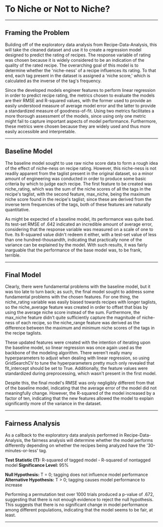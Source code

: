 # To Niche or Not to Niche?

---

## Framing the Problem

Building off of the exploratory data analysis from Recipe-Data-Analysis, this will take the cleaned dataset and use
it to create a regression model designed to predict the rating of recipes. The response variable of rating was chosen 
because it is widely considered to be an indication of the quality of the rated recipe. The overarching goal of this 
model is to determine whether the 'niche-ness' of a recipe influences its rating. To that end, each tag present in the 
dataset is assigned a 'niche score,' which is calculated as the inverse of the tag's frequency.

Since the developed models engineer features to perform linear regression in order to predict recipe rating, the metrics 
chosen to evaluate the models are their RMSE and R-squared values, with the former used to provide an easily understood
measure of average model error and the latter to provide a standardized measure of goodness-of-fit. Using two metrics 
facilitates a more thorough assessment of the models, since using only one metric might fail to capture important
aspects of model performance. Furthermore, these metrics were chosen because they are widely used and thus more easily
accessible and interpretable.

---

## Baseline Model

The baseline model sought to use raw niche score data to form a rough idea of the effect of niche-ness on recipe rating. 
However, this niche-ness is not readily apparent from the taglist present in the original dataset, so a minor amount of 
engineering was conducted in order to produce some basic criteria by which to judge each recipe. The first feature to 
be created was niche_rating, which was the sum of the niche scores of all the tags in the recipe's taglist, with the 
second feature, max_niche, being the maximum niche score found in the recipe's taglist; since these are derived from the 
inverse term frequencies of the tags, both of these features are naturally quantitative.

As might be expected of a baseline model, its performance was quite bad. Its test-set RMSE of .642 indicated an incredible 
amount of average error, considering that the response variable was measured on a scale of one to five. Its R-squared value 
didn't redeem it either, with a test-set value of less than one hundred-thousandth, indicating that practically none of the 
variance can be explained by the model. With such results, it was fairly inarguable that the performance of the base model 
was, to be frank, terrible.

---

## Final Model

Clearly, there were fundamental problems with the baseline model, but it was too late to turn back; as such, the final model 
sought to address some fundamental problems with the chosen features. For one thing, the niche_rating variable was easily biased 
towards recipes with longer taglists, so the niche_average feature was created in order to offset that bias by using the average
niche score instead of the sum. Furthermore, the max_niche feature didn't quite sufficiently capture the magnitude of niche-ness
of each recipe, so the niche_range feature was derived as the difference between the maximum and minimum niche scores of the tags 
in the recipe taglists.

These updated features were created with the intention of iterating upon the baseline model, so linear regression was once again 
used as the backbone of the modeling algorithm. There weren't really many hyperparameters to adjust when dealing with linear 
regression, so using GridSearchCV to tune the hyperparameters pretty much only revealed that fit_intercept should be set to True. 
Additionally, the feature values were standardized during preprocessing, which wasn't present in the first model.

Despite this, the final model's RMSE was only negligibly different from that of the baseline model, indicating that the average 
error of the model did not meaningfully change. However, the R-squared of the model increased by a factor of ten, indicating that 
the new features allowed the model to explain significantly more of the variance in the dataset. 

---

## Fairness Analysis

As a callback to the exploratory data analysis performed in Recipe-Data-Analysis, the fairness analysis will determine whether the 
model performs differently depending on whether the recipes being analyzed have the '30-minutes-or-less' tag. 

**Test Statistic (T):** R-squared of tagged model - R-squared of nontagged model
**Significance Level:** 95%

**Null Hypothesis:** T = 0; tagging does not influence model performance
**Alternative Hypothesis:** T > 0; tagging causes model performance to increase

Performing a permutation test over 1000 trials produced a p-value of .672, suggesting that there is not enough evidence to reject the 
null hypothesis. This suggests that there is no significant change in model performance among different populations, indicating that 
the model seems to be fair, at least.

---
